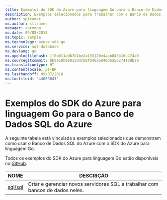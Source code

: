 ```yaml
---
title: Exemplos do SDK do Azure para linguagem Go para o Banco de Dados SQL do Azure
description: Exemplos selecionados para trabalhar com o Banco de Dados SQL do Azure do SDK do Azure para linguagem Go.
author: sptramer
ms.author: sttramer
manager: carmonm
ms.date: 09/05/2018
ms.topic: sample
ms.technology: azure-sdk-go
ms.service: sql-database
ms.devlang: go
ms.openlocfilehash: 1f8b011ad87b1be2a155120e4aab843b16c474a0
ms.sourcegitcommit: 8b9e10b960150dc08f046ab840d6a5627410db29
ms.translationtype: HT
ms.contentlocale: pt-BR
ms.lasthandoff: 09/07/2018
ms.locfileid: "44059043"
---
```

# <a name="azure-sdk-for-go-samples-for-azure-sql-database"></a>Exemplos do SDK do Azure para linguagem Go para o Banco de Dados SQL do Azure

A seguinte tabela está vinculada a exemplos selecionados que demonstram como usar o Banco de Dados SQL do Azure com o SDK do Azure para linguagem Go.

Todos os exemplos do SDK do Azure para linguagem Go estão disponíveis no [GitHub](https://github.com/Azure-Samples/azure-sdk-for-go-samples).

| NOME | DESCRIÇÃO |
|------|-------------|
| [sql/sql](https://github.com/Azure-Samples/azure-sdk-for-go-samples/blob/master/sql/sql.go) | Criar e gerenciar novos servidores SQL e trabalhar com bancos de dados neles. |
